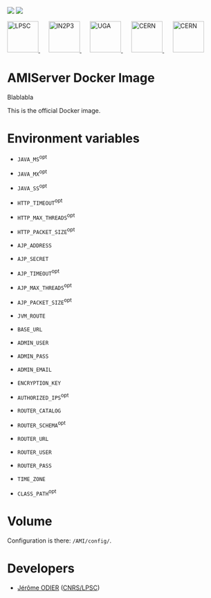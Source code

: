 [![][Build Status img]][Build Status]
[![][License img]][License]

<a href="http://lpsc.in2p3.fr/" target="_blank">
	<img src="http://ami.in2p3.fr/docs/images/logo_lpsc.png" alt="LPSC" height="72" />
</a>
&nbsp;&nbsp;&nbsp;&nbsp;
<a href="http://www.in2p3.fr/" target="_blank">
	<img src="http://ami.in2p3.fr/docs/images/logo_in2p3.png" alt="IN2P3" height="72" />
</a>
&nbsp;&nbsp;&nbsp;&nbsp;
<a href="http://www.univ-grenoble-alpes.fr/" target="_blank">
	<img src="http://ami.in2p3.fr/docs/images/logo_uga.png" alt="UGA" height="72" />
</a>
&nbsp;&nbsp;&nbsp;&nbsp;
<a href="http://home.cern/" target="_blank">
	<img src="http://www.cern.ch/ami/images/logo_atlas.png" alt="CERN" height="72" />
</a>
&nbsp;&nbsp;&nbsp;&nbsp;
<a href="http://atlas.cern/" target="_blank">
	<img src="http://ami.in2p3.fr/docs/images/logo_cern.png" alt="CERN" height="72" />
</a>

AMIServer Docker Image
======================

Blablabla

This is the official Docker image.

Environment variables
=====================

* `JAVA_MS`<sup>opt</opt>
* `JAVA_MX`<sup>opt</opt>
* `JAVA_SS`<sup>opt</opt>


* `HTTP_TIMEOUT`<sup>opt</opt>
* `HTTP_MAX_THREADS`<sup>opt</opt>
* `HTTP_PACKET_SIZE`<sup>opt</opt>


* `AJP_ADDRESS`
* `AJP_SECRET`


* `AJP_TIMEOUT`<sup>opt</opt>
* `AJP_MAX_THREADS`<sup>opt</opt>
* `AJP_PACKET_SIZE`<sup>opt</opt>


* `JVM_ROUTE`


* `BASE_URL`


* `ADMIN_USER`
* `ADMIN_PASS`
* `ADMIN_EMAIL`


* `ENCRYPTION_KEY`
* `AUTHORIZED_IPS`<sup>opt</opt>


* `ROUTER_CATALOG`
* `ROUTER_SCHEMA`<sup>opt</opt>
* `ROUTER_URL`
* `ROUTER_USER`
* `ROUTER_PASS`


* `TIME_ZONE`


* `CLASS_PATH`<sup>opt</opt>

Volume
======

Configuration is there: `/AMI/config/`.

Developers
==========

* [Jérôme ODIER](https://annuaire.in2p3.fr/4121-4467/jerome-odier) ([CNRS/LPSC](http://lpsc.in2p3.fr/))

[Build Status]:https://github.com/ami-team/docker-ami-server/actions/workflows/docker-image.yml
[Build Status img]:https://github.com/ami-team/docker-ami-server/actions/workflows/docker-image.yml/badge.svg?branch=master

[License]:http://www.cecill.info/licences/Licence_CeCILL_V2.1-en.txt
[License img]:https://img.shields.io/badge/license-CeCILL-blue.svg

